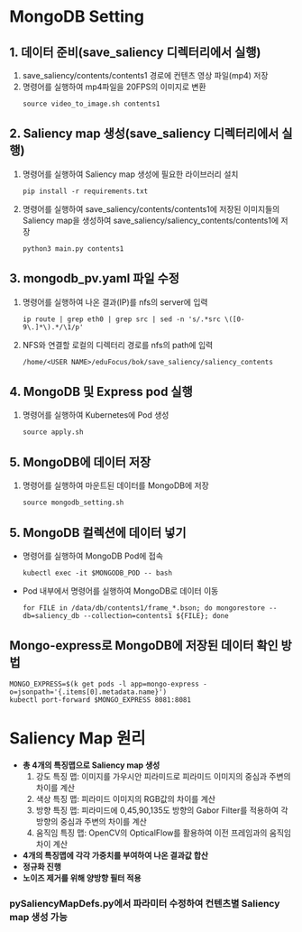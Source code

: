 # MongoDB Setting
## 1. 데이터 준비(save_saliency 디렉터리에서 실행)
1. save_saliency/contents/contents1 경로에 컨텐츠 영상 파일(mp4) 저장
2. 명령어를 실행하여 mp4파일을 20FPS의 이미지로 변환
    ```
    source video_to_image.sh contents1
    ```

## 2. Saliency map 생성(save_saliency 디렉터리에서 실행)
1. 명령어를 실행하여 Saliency map 생성에 필요한 라이브러리 설치
    ```
    pip install -r requirements.txt
    ```
2. 명령어를 실행하여 save_saliency/contents/contents1에 저장된 이미지들의 Saliency map을 생성하여 save_saliency/saliency_contents/contents1에 저장
    ```
    python3 main.py contents1
    ```

## 3. mongodb_pv.yaml 파일 수정
1. 명령어를 실행하여 나온 결과(IP)를 nfs의 server에 입력
    ```
    ip route | grep eth0 | grep src | sed -n 's/.*src \([0-9\.]*\).*/\1/p'
    ```
2. NFS와 연결할 로컬의 디렉터리 경로를 nfs의 path에 입력
    ```
    /home/<USER NAME>/eduFocus/bok/save_saliency/saliency_contents
    ```

## 4. MongoDB 및 Express pod 실행
1. 명령어를 실행하여 Kubernetes에 Pod 생성
    ```
    source apply.sh
    ```

## 5. MongoDB에 데이터 저장
1. 명령어를 실행하여 마운트된 데이터를 MongoDB에 저장
    ```
    source mongodb_setting.sh
    ```

## 5. MongoDB 컬렉션에 데이터 넣기
- 명령어를 실행하여 MongoDB Pod에 접속
    ```
    kubectl exec -it $MONGODB_POD -- bash
    ```
- Pod 내부에서 명령어를 실행하여 MongoDB로 데이터 이동
    ```
    for FILE in /data/db/contents1/frame_*.bson; do mongorestore --db=saliency_db --collection=contents1 ${FILE}; done
    ```

## Mongo-express로 MongoDB에 저장된 데이터 확인 방법
```
MONGO_EXPRESS=$(k get pods -l app=mongo-express -o=jsonpath='{.items[0].metadata.name}')
kubectl port-forward $MONGO_EXPRESS 8081:8081
```

# Saliency Map 원리
- **총 4개의 특징맵으로 Saliency map 생성**
    1. 강도 특징 맵: 이미지를 가우시안 피라미드로 피라미드 이미지의 중심과 주변의 차이를 계산
    2. 색상 특징 맵: 피라미드 이미지의 RGB값의 차이를 계산
    3. 방향 특징 맵: 피라미드에 0,45,90,135도 방향의 Gabor Filter를 적용하여 각 방향의 중심과 주변의 차이를 계산
    4. 움직임 특징 맵: OpenCV의 OpticalFlow를 활용하여 이전 프레임과의 움직임 차이 계산
- **4개의 특징맵에 각각 가중치를 부여하여 나온 결과값 합산**
- **정규화 진행**
- **노이즈 제거를 위해 양방향 필터 적용**
### pySaliencyMapDefs.py에서 파라미터 수정하여 컨텐츠별 Saliency map 생성 가능